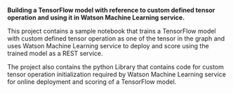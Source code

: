 **Building a TensorFlow model with reference to custom defined tensor operation and using it in Watson Machine Learning service.**

This project contains a sample notebook that trains a TensorFlow model with custom defined tensor operation as one of the tensor in the graph and uses Watson Machine Learning service to deploy and score using the trained model as a REST service. 

The project also contains the python Library that contains code for custom tensor operation initialization required by Watson Machine Learning service for online deployment and scoring of a TensorFlow model. 


